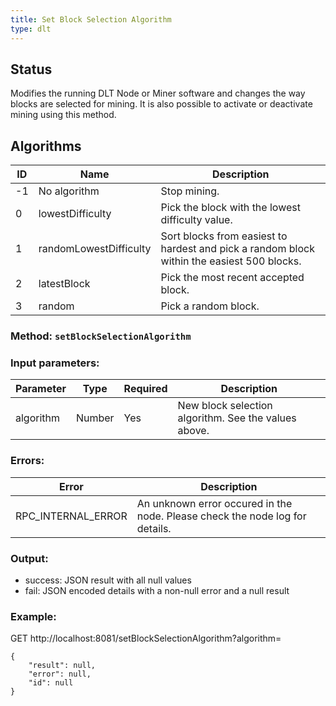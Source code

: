 ```yaml
---
title: Set Block Selection Algorithm
type: dlt
---
```

## Status
Modifies the running DLT Node or Miner software and changes the way blocks are selected for mining. It is also possible to activate or deactivate mining using this method.

## Algorithms
| ID  | Name | Description |
| --- | --- | --- |
| -1 | No algorithm | Stop mining. |
| 0 | lowestDifficulty | Pick the block with the lowest difficulty value. |
| 1 | randomLowestDifficulty | Sort blocks from easiest to hardest and pick a random block within the easiest 500 blocks. |
| 2 | latestBlock | Pick the most recent accepted block. |
| 3 | random | Pick a random block. |


### Method: `setBlockSelectionAlgorithm`
### Input parameters:
| Parameter | Type | Required | Description |
| --- | --- | --- | --- |
| algorithm | Number | Yes | New block selection algorithm. See the values above. |


### Errors:
| Error | Description |
| --- | --- |
| RPC_INTERNAL_ERROR | An unknown error occured in the node. Please check the node log for details. |

### Output:
- success: JSON result with all null values
- fail: JSON encoded details with a non-null error and a null result

### Example:
GET http://localhost:8081/setBlockSelectionAlgorithm?algorithm=
```
{
	"result": null,
	"error": null,
	"id": null
}
```
